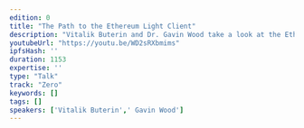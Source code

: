 ```yaml
---
edition: 0
title: "The Path to the Ethereum Light Client"
description: "Vitalik Buterin and Dr. Gavin Wood take a look at the Ethereum light client roadmap."
youtubeUrl: "https://youtu.be/WD2sRXbmims"
ipfsHash: ''
duration: 1153
expertise: ''
type: "Talk"
track: "Zero"
keywords: []
tags: []
speakers: ['Vitalik Buterin',' Gavin Wood']
---
```

